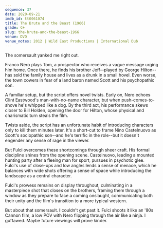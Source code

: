 ```yaml
---
sequence: 37
date: 2020-09-21
imdb_id: tt0061074
title: The Brute and the Beast (1966)
grade: C+
slug: the-brute-and-the-beast-1966
venue: DVD
venue_notes: 2012 | Wild East Productions | International Dub
---
```


The somersault yanked me right out.

<!-- end -->

Franco Nero plays Tom, a prospector who receives a vague message urging him home. Once there, he finds his brother Jeff--played by George Hilton--has sold the family house and lives as a drunk in a small hovel. Even worse, the town cowers in fear of a land baron named Scott and his psychopathic son.

A familiar setup, but the script offers novel twists. Early on, Nero echoes Clint Eastwood's man-with-no-name character, but when push-comes-to-shove he's whipped like a dog. By the third act, his performance skews closer to Bill Holden, opening the door for Hilton, whose physical and charismatic turn steals the film.

Twists aside, the script has an unfortunate habit of introducing characters only to kill them minutes later. It's a short-cut to frame Nino Castelnuovo as Scott's sociopathic son--and he's terrific in the role--but it doesn't engender any sense of rage in the viewer.

But Fulci overcomes these shortcomings through sheer craft. His formal discipline shines from the opening scene. Castelnuovo, leading a mounted hunting party after a fleeing man for sport, pursues in psychotic glee. Fulci's use of close-ups and low angles lends a sense of menace, which he balances with wide shots offering a sense of space while introducing the landscape as a central character.

Fulci's prowess remains on display throughout, culminating in a masterpiece shot that closes on the brothers, framing them through a window as they prepare to face a coming onslaught, communicating both their unity and the film's transition to a more typical western.

But about that somersault. I couldn't get past it. Fulci shoots it like an '80s Cannon film, a low POV with Nero flipping through the air like a ninja. I guffawed. Maybe future viewings will prove kinder.